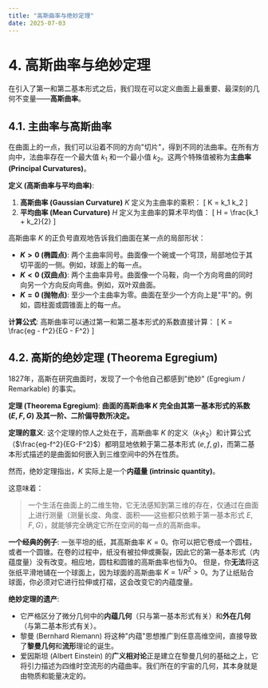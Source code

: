 ```yaml
---
title: "高斯曲率与绝妙定理"
date: 2025-07-03
---
```


# 4. 高斯曲率与绝妙定理

在引入了第一和第二基本形式之后，我们现在可以定义曲面上最重要、最深刻的几何不变量——**高斯曲率**。

## 4.1. 主曲率与高斯曲率

在曲面上的一点，我们可以沿着不同的方向"切片"，得到不同的法曲率。在所有方向中，法曲率存在一个最大值 $k_1$ 和一个最小值 $k_2$。这两个特殊值被称为**主曲率 (Principal Curvatures)**。

**定义 (高斯曲率与平均曲率)**:

1. **高斯曲率 (Gaussian Curvature)** $K$ 定义为主曲率的乘积：
    \[ K = k_1 k_2 \]
2. **平均曲率 (Mean Curvature)** $H$ 定义为主曲率的算术平均值：
    \[ H = \frac{k_1 + k_2}{2} \]

高斯曲率 $K$ 的正负号直观地告诉我们曲面在某一点的局部形状：

- **$K > 0$ (椭圆点)**: 两个主曲率同号。曲面像一个碗或一个穹顶，局部地位于其切平面的一侧。例如，球面上的每一点。
- **$K < 0$ (双曲点)**: 两个主曲率异号。曲面像一个马鞍，向一个方向弯曲的同时向另一个方向反向弯曲。例如，双叶双曲面。
- **$K = 0$ (抛物点)**: 至少一个主曲率为零。曲面在至少一个方向上是"平"的。例如，圆柱面或圆锥面上的每一点。

**计算公式**:
高斯曲率可以通过第一和第二基本形式的系数直接计算：
\[ K = \frac{eg - f^2}{EG - F^2} \]

## 4.2. 高斯的绝妙定理 (Theorema Egregium)

1827年，高斯在研究曲面时，发现了一个令他自己都感到"绝妙" (Egregium / Remarkable) 的事实。

**定理 (Theorema Egregium)**:
**曲面的高斯曲率 $K$ 完全由其第一基本形式的系数 ($E, F, G$) 及其一阶、二阶偏导数所决定。**

**定理的意义**:
这个定理的惊人之处在于，高斯曲率 $K$ 的定义（$k_1 k_2$）和计算公式（$\frac{eg-f^2}{EG-F^2}$）都明显地依赖于第二基本形式 ($e,f,g$)，而第二基本形式描述的是曲面如何嵌入到三维空间中的外在性质。

然而，绝妙定理指出，$K$ 实际上是一个**内蕴量 (intrinsic quantity)**。

这意味着：
> 一个生活在曲面上的二维生物，它无法感知到第三维的存在，仅通过在曲面上进行测量（测量长度、角度、面积——这些都只依赖于第一基本形式 $E,F,G$），就能够完全确定它所在空间的每一点的高斯曲率。

**一个经典的例子**:
一张平坦的纸，其高斯曲率 $K=0$。你可以把它卷成一个圆柱，或者一个圆锥。在卷的过程中，纸没有被拉伸或撕裂，因此它的第一基本形式（内蕴度量）没有改变。相应地，圆柱和圆锥的高斯曲率也恒为0。
但是，你**无法**将这张纸平滑地铺在一个球面上，因为球面的高斯曲率 $K = 1/R^2 > 0$。为了让纸贴合球面，你必须对它进行拉伸或打褶，这会改变它的内蕴度量。

**绝妙定理的遗产**:

- 它严格区分了微分几何中的**内蕴几何**（只与第一基本形式有关）和**外在几何**（与第二基本形式有关）。
- 黎曼 (Bernhard Riemann) 将这种"内蕴"思想推广到任意高维空间，直接导致了**黎曼几何**和**流形**理论的诞生。
- 爱因斯坦 (Albert Einstein) 的**广义相对论**正是建立在黎曼几何的基础之上，它将引力描述为四维时空流形的内蕴曲率。我们所在的宇宙的几何，其本身就是由物质和能量决定的。
